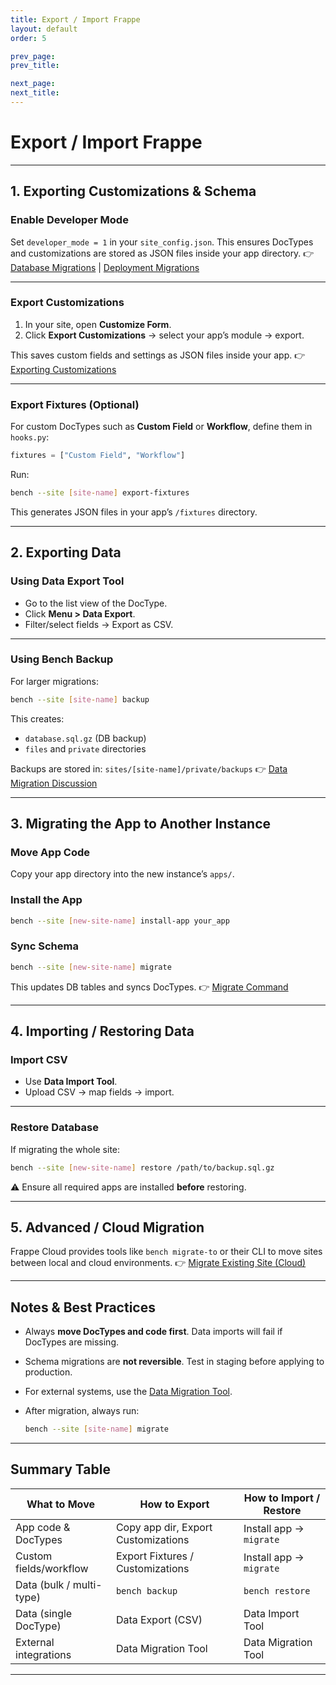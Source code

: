 ```yaml
---
title: Export / Import Frappe
layout: default
order: 5

prev_page: 
prev_title:

next_page:
next_title: 
---
```



# Export / Import Frappe

---

## 1. Exporting Customizations & Schema

### Enable Developer Mode

Set `developer_mode = 1` in your `site_config.json`.
This ensures DocTypes and customizations are stored as JSON files inside your app directory.
👉 [Database Migrations](https://docs.frappe.io/framework/user/en/database-migrations) | [Deployment Migrations](https://docs.frappe.io/framework/user/en/guides/deployment/migrations)

---

### Export Customizations

1. In your site, open **Customize Form**.
2. Click **Export Customizations** → select your app’s module → export.

This saves custom fields and settings as JSON files inside your app.
👉 [Exporting Customizations](https://docs.frappe.io/framework/user/en/guides/app-development/exporting-customizations)

---

### Export Fixtures (Optional)

For custom DocTypes such as **Custom Field** or **Workflow**, define them in `hooks.py`:

```python
fixtures = ["Custom Field", "Workflow"]
```

Run:

```bash
bench --site [site-name] export-fixtures
```

This generates JSON files in your app’s `/fixtures` directory.

---

## 2. Exporting Data

### Using Data Export Tool

* Go to the list view of the DocType.
* Click **Menu > Data Export**.
* Filter/select fields → Export as CSV.

---

### Using Bench Backup

For larger migrations:

```bash
bench --site [site-name] backup
```

This creates:

* `database.sql.gz` (DB backup)
* `files` and `private` directories

Backups are stored in:
`sites/[site-name]/private/backups`
👉 [Data Migration Discussion](https://discuss.frappe.io/t/data-migration-from-one-personal-frappe-to-another-personal-frappe-is-it-possible/124723)

---

## 3. Migrating the App to Another Instance

### Move App Code

Copy your app directory into the new instance’s `apps/`.

### Install the App

```bash
bench --site [new-site-name] install-app your_app
```

### Sync Schema

```bash
bench --site [new-site-name] migrate
```

This updates DB tables and syncs DocTypes.
👉 [Migrate Command](https://docs.frappe.io/framework/user/en/bench/reference/migrate)

---

## 4. Importing / Restoring Data

### Import CSV

* Use **Data Import Tool**.
* Upload CSV → map fields → import.

---

### Restore Database

If migrating the whole site:

```bash
bench --site [new-site-name] restore /path/to/backup.sql.gz
```

⚠️ Ensure all required apps are installed **before** restoring.

---

## 5. Advanced / Cloud Migration

Frappe Cloud provides tools like `bench migrate-to` or their CLI to move sites between local and cloud environments.
👉 [Migrate Existing Site (Cloud)](https://docs.frappe.io/cloud/sites/migrate-an-existing-site)

---

## Notes & Best Practices

* Always **move DocTypes and code first**. Data imports will fail if DocTypes are missing.
* Schema migrations are **not reversible**. Test in staging before applying to production.
* For external systems, use the [Data Migration Tool](https://docs.frappe.io/framework/user/en/guides/data/using-data-migration-tool).
* After migration, always run:

  ```bash
  bench --site [site-name] migrate
  ```

---

## Summary Table

| What to Move             | How to Export                       | How to Import / Restore |
| ------------------------ | ----------------------------------- | ----------------------- |
| App code & DocTypes      | Copy app dir, Export Customizations | Install app → `migrate` |
| Custom fields/workflow   | Export Fixtures / Customizations    | Install app → `migrate` |
| Data (bulk / multi-type) | `bench backup`                      | `bench restore`         |
| Data (single DocType)    | Data Export (CSV)                   | Data Import Tool        |
| External integrations    | Data Migration Tool                 | Data Migration Tool     |

---
